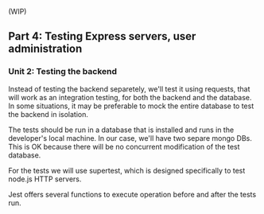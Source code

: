 (WIP)

## Part 4: Testing Express servers, user administration

### Unit 2: Testing the backend

Instead of testing the backend separetely, we'll test it using requests, that will work as an integration testing, for both the backend and the database. In some situations, it may be preferable to mock the entire database to test the backend in isolation.

The tests should be run in a database that is installed and runs in the developer's local machine. In our case, we'll have two separe mongo DBs. This is OK because there will be no concurrent modification of the test database.

For the tests we will use supertest, which is designed specifically to test node.js HTTP servers.

Jest offers several functions to execute operation before and after the tests run.


